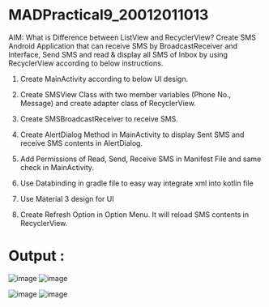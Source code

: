 # MADPractical9_20012011013

AIM: What is Difference between ListView and RecyclerView? Create SMS Android Application that can receive SMS by BroadcastReceiver and Interface, Send SMS and read & display all SMS of Inbox by using RecyclerView according to below instructions.

1. Create MainActivity according to below UI design.

2. Create SMSView Class with two member variables (Phone No., Message) and create adapter class of RecyclerView.

3. Create SMSBroadcastReceiver to receive SMS.

4. Create AlertDialog Method in MainActivity to display Sent SMS and receive SMS contents in AlertDialog.

5. Add Permissions of Read, Send, Receive SMS in Manifest File and same check in MainActivity.

6. Use Databinding in gradle file to easy way integrate xml into kotlin file

7. Use Material 3 design for UI

8. Create Refresh Option in Option Menu. It will reload SMS contents in RecyclerView.

# Output : 

![image](https://user-images.githubusercontent.com/98973295/195993539-b671a48b-ac87-4fec-87f4-3456a5eb0b25.png)
![image](https://user-images.githubusercontent.com/98973295/195993542-8c5fa2eb-6288-4ec7-81ad-d48978d8edca.png)

![image](https://user-images.githubusercontent.com/98973295/195993549-e7413568-7484-4ae6-a489-bce1a4f426fa.png)
![image](https://user-images.githubusercontent.com/98973295/195993557-ac7dc1f6-8821-440c-a4cc-d846b1ce84b5.png)

